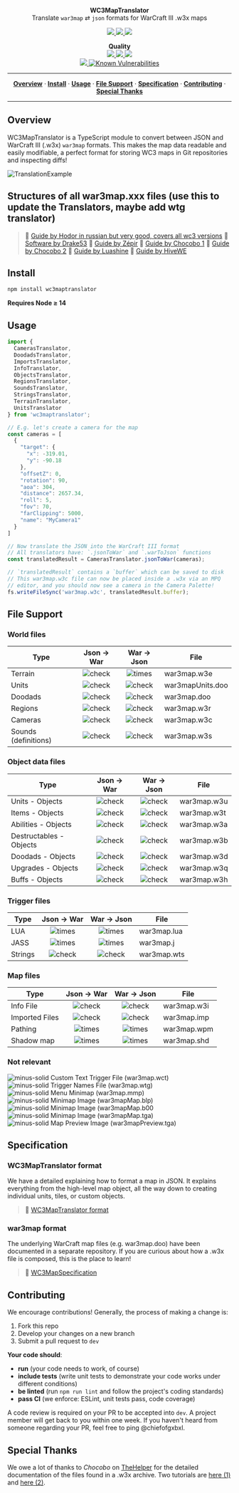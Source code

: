 <p align='center'>
  <b>WC3MapTranslator</b><br/>
  Translate <code>war3map</code> ⇄ <code>json</code> formats for WarCraft III .w3x maps
</p>
<p align='center'>
  <a href='https://www.npmjs.com/package/wc3maptranslator'>
    <img src='https://badge.fury.io/js/wc3maptranslator.svg?style=flat-square'/>
  </a>
  <a href='https://www.npmjs.com/package/wc3maptranslator'>
    <img src='https://img.shields.io/npm/dt/wc3maptranslator.svg'/>
  </a>
  <a href='https://opensource.org/licenses/MIT'>
    <img src='https://img.shields.io/badge/license-MIT-blue.svg'/>
  </a>

  <p align='center'>
    <b>Quality</b><br/>
    <a href='https://travis-ci.org/ChiefOfGxBxL/WC3MapTranslator'>
      <img src='https://travis-ci.org/ChiefOfGxBxL/WC3MapTranslator.svg?branch=master' />
    </a>
    <a href='http://packagequality.com/#?package=wc3maptranslator'>
      <img src='http://npm.packagequality.com/shield/wc3maptranslator.svg' />
    </a>
    <a href='https://codeclimate.com/github/ChiefOfGxBxL/WC3MapTranslator'>
      <img src='https://api.codeclimate.com/v1/badges/065fcb3a010c892f3813/maintainability' />
    </a>
    <br/>
    <a href='https://coveralls.io/github/ChiefOfGxBxL/WC3MapTranslator?branch=master'>
      <img src='https://coveralls.io/repos/github/ChiefOfGxBxL/WC3MapTranslator/badge.svg?branch=master' />
    </a>
    <a href="https://snyk.io/test/github/chiefofgxbxl/wc3maptranslator?targetFile=package.json">
      <img src="https://snyk.io/test/github/chiefofgxbxl/wc3maptranslator/badge.svg?targetFile=package.json" alt="Known Vulnerabilities" data-canonical-src="https://snyk.io/test/github/chiefofgxbxl/wc3maptranslator?targetFile=package.json" style="max-width:100%;">
    </a>
  </p>
</p>

<hr/>
<p align='center'>
  <a href="#overview"><strong>Overview</strong></a> &middot;
  <a href="#install"><strong>Install</strong></a> &middot;
  <a href="#usage"><strong>Usage</strong></a> &middot;
  <a href="#file-support"><strong>File Support</strong></a> &middot;
  <a href="#specification"><strong>Specification</strong></a> &middot;
  <a href="#contributing"><strong>Contributing</strong></a> &middot;
  <a href="#special-thanks"><strong>Special Thanks</strong></a>
</p>
<hr/>

## Overview
WC3MapTranslator is a TypeScript module to convert between JSON and WarCraft III (.w3x) `war3map` formats. This makes the map data readable and easily modifiable, a perfect format for storing WC3 maps in Git repositories and inspecting diffs!

![TranslationExample](https://user-images.githubusercontent.com/4079034/71315302-4947fb00-2427-11ea-8f50-edf05d6e5c6a.png)

## Structures of all war3map.xxx files (use this to update the Translators, maybe add wtg translator)



> 🔗 [Guide by Hodor in russian but very good, covers all wc3 versions](https://xgm.guru/p/wc3/w3-file-format)
> 🔗 [Software by Drake53](https://github.com/Drake53/War3Net/tree/master/src/War3Net.Build.Core)
> 🔗 [Guide by Zépir](https://wc3maps.com/InsideTheW3M.html)
> 🔗 [Guide by Chocobo 1](https://www.thehelper.net/threads/guide-explanation-of-w3m-and-w3x-files.35292/)
> 🔗 [Guide by Chocobo 2](https://world-editor-tutorials.thehelper.net/cat_usersubmit.php?view=42787)
> 🔗 [Guide by Luashine](https://www.hiveworkshop.com/threads/success-hybrid-12-24-player-map-backwards-compatible-1-24-1-28-5-1-31.339722/ )
> 🔗 [Guide by HiveWE](https://github.com/stijnherfst/HiveWE/wiki/)

 
## Install
```ts
npm install wc3maptranslator
```

**Requires Node ≥ 14**  

## Usage
```ts
import {
  CamerasTranslator,
  DoodadsTranslator,
  ImportsTranslator,
  InfoTranslator,
  ObjectsTranslator,
  RegionsTranslator,
  SoundsTranslator,
  StringsTranslator,
  TerrainTranslator,
  UnitsTranslator
} from 'wc3maptranslator';

// E.g. let's create a camera for the map
const cameras = [
  {
    "target": {
      "x": -319.01,
      "y": -90.18
    },
    "offsetZ": 0,
    "rotation": 90,
    "aoa": 304,
    "distance": 2657.34,
    "roll": 5,
    "fov": 70,
    "farClipping": 5000,
    "name": "MyCamera1"
  }
]

// Now translate the JSON into the WarCraft III format
// All translators have: `.jsonToWar` and `.warToJson` functions
const translatedResult = CamerasTranslator.jsonToWar(cameras);

// `translatedResult` contains a `buffer` which can be saved to disk
// This war3map.w3c file can now be placed inside a .w3x via an MPQ
// editor, and you should now see a camera in the Camera Palette!
fs.writeFileSync('war3map.w3c', translatedResult.buffer);
```

## File Support

### World files

| Type                    | Json → War  | War → Json  | File          |
|-------------------------|:-----------:|:-----------:|---------------|
| Terrain                 | ![check](https://cloud.githubusercontent.com/assets/4079034/25298706/7a881946-26c5-11e7-896b-402f60a0f059.png) | ![times](https://cloud.githubusercontent.com/assets/4079034/25298706/7a881946-26c5-11e7-896b-402f60a0f059.png) | war3map.w3e      |
| Units                   | ![check](https://cloud.githubusercontent.com/assets/4079034/25298706/7a881946-26c5-11e7-896b-402f60a0f059.png) | ![check](https://cloud.githubusercontent.com/assets/4079034/25298706/7a881946-26c5-11e7-896b-402f60a0f059.png) | war3mapUnits.doo |
| Doodads                 | ![check](https://cloud.githubusercontent.com/assets/4079034/25298706/7a881946-26c5-11e7-896b-402f60a0f059.png) | ![check](https://cloud.githubusercontent.com/assets/4079034/25298706/7a881946-26c5-11e7-896b-402f60a0f059.png) | war3map.doo      |
| Regions                 | ![check](https://cloud.githubusercontent.com/assets/4079034/25298706/7a881946-26c5-11e7-896b-402f60a0f059.png) | ![check](https://cloud.githubusercontent.com/assets/4079034/25298706/7a881946-26c5-11e7-896b-402f60a0f059.png) | war3map.w3r      |
| Cameras                 | ![check](https://cloud.githubusercontent.com/assets/4079034/25298706/7a881946-26c5-11e7-896b-402f60a0f059.png) | ![check](https://cloud.githubusercontent.com/assets/4079034/25298706/7a881946-26c5-11e7-896b-402f60a0f059.png) | war3map.w3c      |
| Sounds (definitions)    | ![check](https://cloud.githubusercontent.com/assets/4079034/25298706/7a881946-26c5-11e7-896b-402f60a0f059.png) | ![check](https://cloud.githubusercontent.com/assets/4079034/25298706/7a881946-26c5-11e7-896b-402f60a0f059.png) | war3map.w3s      |

### Object data files

| Type                    | Json → War  | War → Json  | File          |
|-------------------------|:-----------:|:-----------:|---------------|
| Units - Objects         | ![check](https://cloud.githubusercontent.com/assets/4079034/25298706/7a881946-26c5-11e7-896b-402f60a0f059.png) | ![check](https://cloud.githubusercontent.com/assets/4079034/25298706/7a881946-26c5-11e7-896b-402f60a0f059.png) | war3map.w3u     |
| Items - Objects         | ![check](https://cloud.githubusercontent.com/assets/4079034/25298706/7a881946-26c5-11e7-896b-402f60a0f059.png) | ![check](https://cloud.githubusercontent.com/assets/4079034/25298706/7a881946-26c5-11e7-896b-402f60a0f059.png) | war3map.w3t     |
| Abilities - Objects     | ![check](https://cloud.githubusercontent.com/assets/4079034/25298706/7a881946-26c5-11e7-896b-402f60a0f059.png) | ![check](https://cloud.githubusercontent.com/assets/4079034/25298706/7a881946-26c5-11e7-896b-402f60a0f059.png) | war3map.w3a     |
| Destructables - Objects | ![check](https://cloud.githubusercontent.com/assets/4079034/25298706/7a881946-26c5-11e7-896b-402f60a0f059.png) | ![check](https://cloud.githubusercontent.com/assets/4079034/25298706/7a881946-26c5-11e7-896b-402f60a0f059.png) | war3map.w3b     |
| Doodads - Objects       | ![check](https://cloud.githubusercontent.com/assets/4079034/25298706/7a881946-26c5-11e7-896b-402f60a0f059.png) | ![check](https://cloud.githubusercontent.com/assets/4079034/25298706/7a881946-26c5-11e7-896b-402f60a0f059.png) | war3map.w3d     |
| Upgrades - Objects      | ![check](https://cloud.githubusercontent.com/assets/4079034/25298706/7a881946-26c5-11e7-896b-402f60a0f059.png) | ![check](https://cloud.githubusercontent.com/assets/4079034/25298706/7a881946-26c5-11e7-896b-402f60a0f059.png) | war3map.w3q     |
| Buffs - Objects         | ![check](https://cloud.githubusercontent.com/assets/4079034/25298706/7a881946-26c5-11e7-896b-402f60a0f059.png) | ![check](https://cloud.githubusercontent.com/assets/4079034/25298706/7a881946-26c5-11e7-896b-402f60a0f059.png) | war3map.w3h     |

### Trigger files

| Type                    | Json → War  | War → Json  | File          |
|-------------------------|:-----------:|:-----------:|---------------|
| LUA                    | ![times](https://cloud.githubusercontent.com/assets/4079034/25298707/7a883642-26c5-11e7-841c-cd3eb1425461.png) | ![times](https://cloud.githubusercontent.com/assets/4079034/25298707/7a883642-26c5-11e7-841c-cd3eb1425461.png) | war3map.lua       |
| JASS                    | ![times](https://cloud.githubusercontent.com/assets/4079034/25298707/7a883642-26c5-11e7-841c-cd3eb1425461.png) | ![times](https://cloud.githubusercontent.com/assets/4079034/25298707/7a883642-26c5-11e7-841c-cd3eb1425461.png) | war3map.j       |
| Strings                 | ![check](https://cloud.githubusercontent.com/assets/4079034/25298706/7a881946-26c5-11e7-896b-402f60a0f059.png) | ![check](https://cloud.githubusercontent.com/assets/4079034/25298706/7a881946-26c5-11e7-896b-402f60a0f059.png) | war3map.wts     |



### Map files

| Type                    | Json → War  | War → Json  | File          |
|-------------------------|:-----------:|:-----------:|---------------|
| Info File               | ![check](https://cloud.githubusercontent.com/assets/4079034/25298706/7a881946-26c5-11e7-896b-402f60a0f059.png) | ![check](https://cloud.githubusercontent.com/assets/4079034/25298706/7a881946-26c5-11e7-896b-402f60a0f059.png) | war3map.w3i        |
| Imported Files          | ![check](https://cloud.githubusercontent.com/assets/4079034/25298706/7a881946-26c5-11e7-896b-402f60a0f059.png) | ![check](https://cloud.githubusercontent.com/assets/4079034/25298706/7a881946-26c5-11e7-896b-402f60a0f059.png) | war3map.imp        |
| Pathing                 | ![times](https://cloud.githubusercontent.com/assets/4079034/25298707/7a883642-26c5-11e7-841c-cd3eb1425461.png) | ![times](https://cloud.githubusercontent.com/assets/4079034/25298707/7a883642-26c5-11e7-841c-cd3eb1425461.png) | war3map.wpm        |
| Shadow map              | ![times](https://cloud.githubusercontent.com/assets/4079034/25298707/7a883642-26c5-11e7-841c-cd3eb1425461.png) | ![times](https://cloud.githubusercontent.com/assets/4079034/25298707/7a883642-26c5-11e7-841c-cd3eb1425461.png) | war3map.shd        |


### Not relevant
 ![minus-solid](https://user-images.githubusercontent.com/4079034/108644014-16f6bb00-747b-11eb-8c2b-9e7a1d7b6f9b.png) Custom Text Trigger File (war3map.wct)  
 ![minus-solid](https://user-images.githubusercontent.com/4079034/108644014-16f6bb00-747b-11eb-8c2b-9e7a1d7b6f9b.png) Trigger Names File (war3map.wtg)  
 ![minus-solid](https://user-images.githubusercontent.com/4079034/108644014-16f6bb00-747b-11eb-8c2b-9e7a1d7b6f9b.png) Menu Minimap (war3map.mmp)  
 ![minus-solid](https://user-images.githubusercontent.com/4079034/108644014-16f6bb00-747b-11eb-8c2b-9e7a1d7b6f9b.png) Minimap Image (war3mapMap.blp)  
 ![minus-solid](https://user-images.githubusercontent.com/4079034/108644014-16f6bb00-747b-11eb-8c2b-9e7a1d7b6f9b.png) Minimap Image (war3mapMap.b00  
 ![minus-solid](https://user-images.githubusercontent.com/4079034/108644014-16f6bb00-747b-11eb-8c2b-9e7a1d7b6f9b.png) Minimap Image (war3mapMap.tga)  
 ![minus-solid](https://user-images.githubusercontent.com/4079034/108644014-16f6bb00-747b-11eb-8c2b-9e7a1d7b6f9b.png) Map Preview Image (war3mapPreview.tga)

## Specification
### WC3MapTranslator format
We have a detailed  explaining how to format a map in JSON. It explains everything from the high-level map object, all the way down to creating individual units, tiles, or custom objects.
 > 🔗 [WC3MapTranslator format](https://github.com/ChiefOfGxBxL/WC3MapTranslator/wiki)

### war3map format
The underlying WarCraft map files (e.g. war3map.doo) have been documented in a separate repository. If you are curious about how a .w3x file is composed, this is the place to learn!
 > 🔗 [WC3MapSpecification](https://github.com/ChiefOfGxBxL/WC3MapSpecification)

## Contributing
We encourage contributions! Generally, the process of making a change is:
1. Fork this repo
2. Develop your changes on a new branch
3. Submit a pull request to `dev`

**Your code should**:
 * **run** (your code needs to work, of course)
 * **include tests** (write unit tests to demonstrate your code works under different conditions)
 * **be linted** (run `npm run lint` and follow the project's coding standards)
 * **pass CI** (we enforce: ESLint, unit tests pass, code coverage)

A code review is required on your PR to be accepted into `dev`. A project member will get back to you within one week. If you haven't heard from someone regarding your PR, feel free to ping @chiefofgxbxl.

## Special Thanks
We owe a lot of thanks to *Chocobo* on [TheHelper](http://www.thehelper.net/) for the detailed documentation of the files found in a .w3x archive. Two tutorials are [here (1)](http://www.thehelper.net/threads/guide-explanation-of-w3m-and-w3x-files.35292/) and [here (2)](http://world-editor-tutorials.thehelper.net/cat_usersubmit.php?view=42787).

